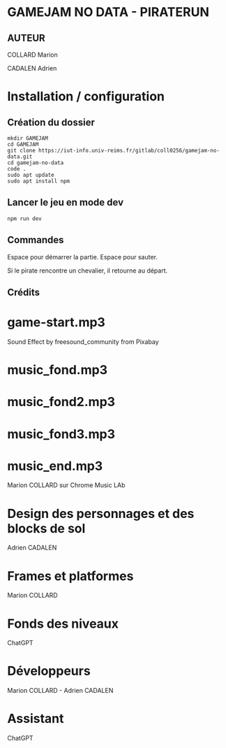 # GAMEJAM NO DATA - PIRATERUN

## AUTEUR

COLLARD Marion

CADALEN Adrien

# Installation / configuration

## Création du dossier

```
mkdir GAMEJAM
cd GAMEJAM
git clone https://iut-info.univ-reims.fr/gitlab/coll0256/gamejam-no-data.git
cd gamejam-no-data
code .
sudo apt update
sudo apt install npm
```

## Lancer le jeu en mode dev 
```
npm run dev
```

## Commandes

Espace pour démarrer la partie.
Espace pour sauter.

Si le pirate rencontre un chevalier, il retourne au départ.


## Crédits

# game-start.mp3
Sound Effect by freesound_community from Pixabay

# music_fond.mp3
# music_fond2.mp3
# music_fond3.mp3
# music_end.mp3
Marion COLLARD sur Chrome Music LAb

# Design des personnages et des blocks de sol
Adrien CADALEN

# Frames et platformes
Marion COLLARD

# Fonds des niveaux 
ChatGPT

# Développeurs
Marion COLLARD - Adrien CADALEN

# Assistant 
ChatGPT

